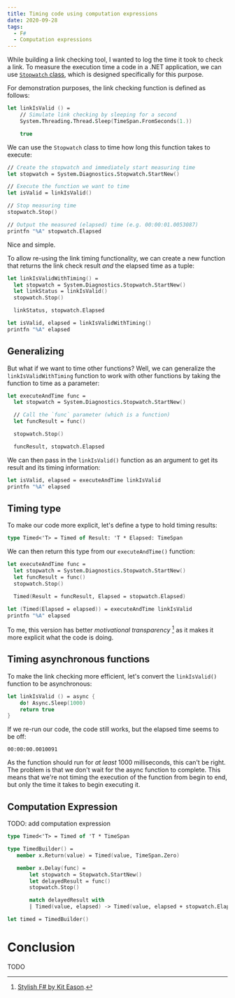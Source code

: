```yaml
---
title: Timing code using computation expressions
date: 2020-09-28
tags:
  - F#
  - Computation expressions
---
```


While building a link checking tool, I wanted to log the time it took to check a link. To measure the execution time a code in a .NET application, we can use [`Stopwatch` class](https://docs.microsoft.com/en-us/dotnet/api/system.diagnostics.stopwatch?view=netcore-3.1), which is designed specifically for this purpose.

For demonstration purposes, the link checking function is defined as follows:

```fsharp
let linkIsValid () =
    // Simulate link checking by sleeping for a second
    System.Threading.Thread.Sleep(TimeSpan.FromSeconds(1.))

    true
```

We can use the `Stopwatch` class to time how long this function takes to execute:

```fsharp
// Create the stopwatch and immediately start measuring time
let stopwatch = System.Diagnostics.Stopwatch.StartNew()

// Execute the function we want to time
let isValid = linkIsValid()

// Stop measuring time
stopwatch.Stop()

// Output the measured (elapsed) time (e.g. 00:00:01.0053087)
printfn "%A" stopwatch.Elapsed
```

Nice and simple.

To allow re-using the link timing functionality, we can create a new function that returns the link check result _and_ the elapsed time as a tuple:

```fsharp
let linkIsValidWithTiming() =
  let stopwatch = System.Diagnostics.Stopwatch.StartNew()
  let linkStatus = linkIsValid()
  stopwatch.Stop()

  linkStatus, stopwatch.Elapsed

let isValid, elapsed = linkIsValidWithTiming()
printfn "%A" elapsed
```

## Generalizing

But what if we want to time other functions? Well, we can generalize the `linkIsValidWithTiming` function to work with other functions by taking the function to time as a parameter:

```fsharp
let executeAndTime func =
  let stopwatch = System.Diagnostics.Stopwatch.StartNew()

  // Call the `func` parameter (which is a function)
  let funcResult = func()

  stopwatch.Stop()

  funcResult, stopwatch.Elapsed
```

We can then pass in the `linkIsValid()` function as an argument to get its result and its timing information:

```fsharp
let isValid, elapsed = executeAndTime linkIsValid
printfn "%A" elapsed
```

## Timing type

To make our code more explicit, let's define a type to hold timing results:

```fsharp
type Timed<'T> = Timed of Result: 'T * Elapsed: TimeSpan
```

We can then return this type from our `executeAndTime()` function:

```fsharp
let executeAndTime func =
  let stopwatch = System.Diagnostics.Stopwatch.StartNew()
  let funcResult = func()
  stopwatch.Stop()

  Timed(Result = funcResult, Elapsed = stopwatch.Elapsed)

let (Timed(Elapsed = elapsed)) = executeAndTime linkIsValid
printfn "%A" elapsed
```

To me, this version has better _motivational transparency_ [^1] as it makes it more explicit what the code is doing.

## Timing asynchronous functions

To make the link checking more efficient, let's convert the `linkIsValid()` function to be asynchronous:

```fsharp
let linkIsValid () = async {
    do! Async.Sleep(1000)
    return true
}
```

If we re-run our code, the code still works, but the elapsed time seems to be off:

```
00:00:00.0010091
```

As the function should run for _at least_ 1000 milliseconds, this can't be right. The problem is that we don't wait for the async function to complete. This means that we're not timing the execution of the function from begin to end, but only the time it takes to begin executing it.

## Computation Expression

TODO: add computation expression

```fsharp
type Timed<'T> = Timed of 'T * TimeSpan

type TimedBuilder() =
   member x.Return(value) = Timed(value, TimeSpan.Zero)

   member x.Delay(func) =
       let stopwatch = Stopwatch.StartNew()
       let delayedResult = func()
       stopwatch.Stop()

       match delayedResult with
       | Timed(value, elapsed) -> Timed(value, elapsed + stopwatch.Elapsed)

let timed = TimedBuilder()
```

# Conclusion

TODO

[^1]: [Stylish F# by Kit Eason](https://www.apress.com/gp/book/9781484239995).
